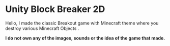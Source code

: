 # Unity Block Breaker 2D



Hello, I made the classic Breakout game with Minecraft theme where you destroy various Minecraft Objects .




**I do not own any of the images, sounds or the idea of the game that made.**